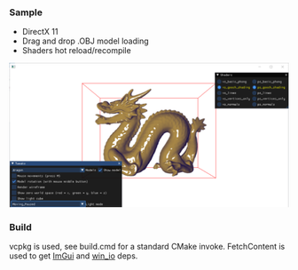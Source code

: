 ### Sample

 * DirectX 11
 * Drag and drop .OBJ model loading
 * Shaders hot reload/recompile

![](sample.png)

### Build

vcpkg is used, see build.cmd for a standard CMake invoke.
FetchContent is used to get [ImGui](https://github.com/ocornut/imgui) and [win_io](https://github.com/grishavanika/win_io) deps.
